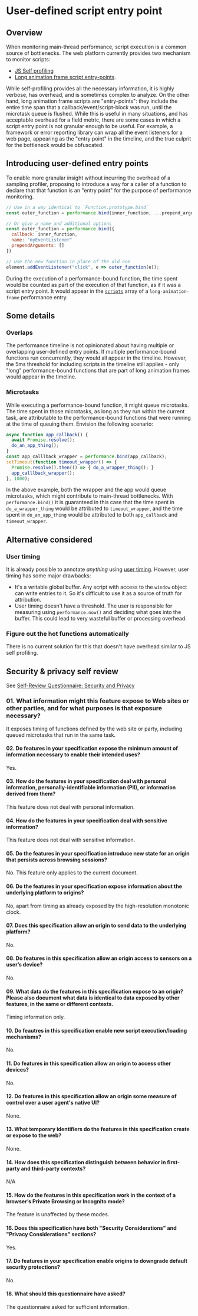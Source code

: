 # User-defined script entry point

## Overview
When monitoring main-thread performance, script execution is a common source of bottlenecks.
The web platform currently provides two mechanism to monitor scripts:
- [JS Self profiling](https://wicg.github.io/js-self-profiling/)
- [Long animation frame script entry-points](https://w3c.github.io/long-animation-frames/#sec-PerformanceScriptTiming).

While self-profiling provides all the necessary information, it is highly verbose, has overhead, and is sometimes complex to analyze.
On the other hand, long animation frame scripts are "entry-points": they include the entire time span that a callback/event/script-block was run, until the microtask queue is flushed.
While this is useful in many situations, and has acceptable overhead for a field metric, there are some cases in which a script entry point is not granular enough to be useful.
For example, a framework or error reporting library can wrap all the event listeners for a web page, appearing as the "entry point" in the timeline, and the true culprit for the bottleneck would be obfuscated.

## Introducing user-defined entry points
To enable more granular insight without incurring the overhead of a sampling profiler, proposing to introduce a way for a caller of a function to declare that that function is an "entry point" for the purpose of performance monitoring.

```js
// Use in a way identical to `Function.prototype.bind`
const outer_function = performance.bind(inner_function, ...prepend_arguments)

// Or give a name and additional options
const outer_function = performance.bind({
  callback: inner_function,
  name: "myEventListener"
  prependArguments: []
})

// Use the new function in place of the old one
element.addEventListener("click", e => outer_function(e));
```

During the execution of a performance-bound function, the time spent would be counted as part of the execution of that function, as if it was a script entry point.
It would appear in the [`scripts`](https://w3c.github.io/long-animation-frames/#dom-performancelonganimationframetiming-scripts) array of a `long-animation-frame` performance entry.

## Some details
### Overlaps
The performance timeline is not opinionated about having multiple or overlapping user-defined entry points. If multiple performance-bound functions run concurrently, they would all appear in the timeline.
However, the 5ms threshold for including scripts in the timeline still applies - only "long" performance-bound functions that are part of long animation frames would appear in the timeline.

### Microtasks
While executing a performance-bound function, it might queue microtasks. The time spent in those microtasks, as long as they run within the current task, are attributable to the performance-bound functions that were running at the time of queuing them.
Envision the following scenario:

```js
async function app_callback() {
  await Promise.resolve();
  do_an_app_thing();
}
const app_calllback_wrapper = performance.bind(app_callback);
setTimeout(function timeout_wrapper() => {
  Promise.resolve().then(() => { do_a_wrapper_thing(); }
  app_calllback_wrapper();
}, 1000);
```

In the above example, both the wrapper and the app would queue microtasks, which might contribute to main-thread bottlenecks.
With `performance.bind()` it is guaranteed in this case that the time spent in `do_a_wrapper_thing` would be attributed to `timeout_wrapper`, and the time spent in `do_an_app_thing` would be attributed to both `app_callback` and `timeout_wrapper`.

## Alternative considered

### User timing

It is already possible to annotate *anything* using [user timing](https://developer.mozilla.org/en-US/docs/Web/API/Performance_API/User_timing).
However, user timing has some major drawbacks:

- It's a writable global buffer. Any script with access to the `window` object can write entries to it. So it's difficult to use it as a source of truth for attribution.
- User timing doesn't have a threshold. The user is responsible for measuring using `performance.now()` and deciding what goes into the buffer. This could lead to very wasteful buffer or processing overhead.

### Figure out the hot functions automatically

There is no current solution for this that doesn't have overhead similar to JS self profiling.

## Security & privacy self review 

See [Self-Review Questionnaire: Security and Privacy](https://w3ctag.github.io/security-questionnaire/)

### 01. What information might this feature expose to Web sites or other parties, and for what purposes is that exposure necessary?

It exposes timing of functions defined by the web site or party, including queued microtasks that run in the same task.

#### 02. Do features in your specification expose the minimum amount of information necessary to enable their intended uses?

Yes.

#### 03. How do the features in your specification deal with personal information, personally-identifiable information (PII), or information derived from them?

This feature does not deal with personal information.

#### 04. How do the features in your specification deal with sensitive information?

This feature does not deal with sensitive information.

#### 05. Do the features in your specification introduce new state for an origin that persists across browsing sessions?

No. This feature only applies to the current document.

#### 06. Do the features in your specification expose information about the underlying platform to origins?

No, apart from timing as already exposed by the high-resolution monotonic clock.

#### 07. Does this specification allow an origin to send data to the underlying platform?

No.

#### 08. Do features in this specification allow an origin access to sensors on a user’s device?

No.

#### 09. What data do the features in this specification expose to an origin? Please also document what data is identical to data exposed by other features, in the same or different contexts.

Timing information only.

#### 10. Do feautres in this specification enable new script execution/loading mechanisms?

No.

#### 11. Do features in this specification allow an origin to access other devices?

No.

#### 12. Do features in this specification allow an origin some measure of control over a user agent's native UI?

None.

#### 13. What temporary identifiers do the features in this specification create or expose to the web?

None.

#### 14. How does this specification distinguish between behavior in first-party and third-party contexts?

N/A

#### 15. How do the features in this specification work in the context of a browser’s Private Browsing or Incognito mode?

The feature is unaffected by these modes.

#### 16. Does this specification have both "Security Considerations" and "Privacy Considerations" sections?

Yes.

#### 17. Do features in your specification enable origins to downgrade default security protections?

No.

#### 18. What should this questionnaire have asked?

The questionnaire asked for sufficient information.





